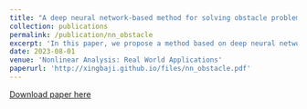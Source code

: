 ```yaml
---
title: "A deep neural network-based method for solving obstacle problems"
collection: publications
permalink: /publication/nn_obstacle
excerpt: 'In this paper, we propose a method based on deep neural networks to solve obstacle problems. By introducing penalty terms, we reformulate the obstacle problem as a minimization optimization problem and utilize a deep neural network to approximate its solution. The convergence analysis is established by decomposing the error into three parts: approximation error, statistical error and optimization error. The approximate error is bounded by the depth and width of the network, the statistical error is estimated by the number of samples, and the optimization error is reflected in the empirical loss term. Due to its unsupervised and meshless advantages, the proposed method has wide applicability. Numerical experiments illustrate the effectiveness and robustness of the proposed method and verify the theoretical proof.'
date: 2023-08-01
venue: 'Nonlinear Analysis: Real World Applications'
paperurl: 'http://xingbaji.github.io/files/nn_obstacle.pdf'
---
```


[Download paper here](http://xingbaji.github.io/files/nn_obstacle.pdf)
